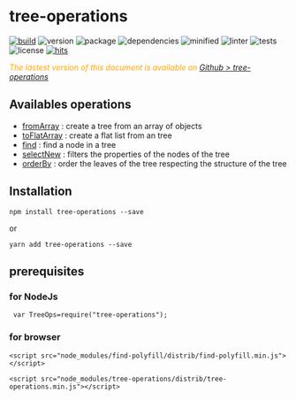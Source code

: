# tree-operations

<div style="display:inline">

[![build](https://travis-ci.org/Sylvain59650/tree-operations.png?branch=master)](https://travis-ci.org/Sylvain59650/tree-operations)
![version](https://img.shields.io/npm/v/tree-operations.svg)
![package](https://img.shields.io/github/package-json/v/Sylvain59650/tree-operations.svg)
![dependencies](https://img.shields.io/david/Sylvain59650/tree-operations.svg)
![minified](https://img.shields.io/bundlephobia/min/tree-operations.svg)
![linter](https://img.shields.io/badge/eslint-ok-blue.svg)
![tests](https://img.shields.io/badge/tests-passing-brightgreen.svg)
![license](https://img.shields.io/npm/l/tree-operations.svg)
[![hits](http://hits.dwyl.com/Sylvain59650/tree-operations.svg)](http://hits.dwyl.com/Sylvain59650/tree-operations)
</div>

 <div class="Note" style="color:orange;font-style:italic">
 
  The lastest version of this document is available on [Github > tree-operations](https://github.com/Sylvain59650/tree-operations/blob/master/README.md)
</div>

## Availables operations
- [fromArray](https://github.com/Sylvain59650/tree-operations/blob/master/docs/tutorial.md#fromarray) : create a tree from an array of objects
- [toFlatArray](https://github.com/Sylvain59650/tree-operations/blob/master/docs/tutorial.md#toFlatArray) : create a flat list from an tree 
- [find](https://github.com/Sylvain59650/tree-operations/blob/master/docs/tutorial.md#find) : find a node in a tree
- [selectNew](https://github.com/Sylvain59650/tree-operations/blob/master/docs/tutorial.md#selectnew) : filters the properties of the nodes of the tree
- [orderBy](https://github.com/Sylvain59650/tree-operations/blob/master/docs/tutorial.md#orderby) : order the leaves of the tree respecting the structure of the tree
## Installation

    npm install tree-operations --save

or

    yarn add tree-operations --save


## prerequisites

### for NodeJs
     var TreeOps=require("tree-operations");

### for browser

    <script src="node_modules/find-polyfill/distrib/find-polyfill.min.js"></script>
 
    <script src="node_modules/tree-operations/distrib/tree-operations.min.js"></script>



